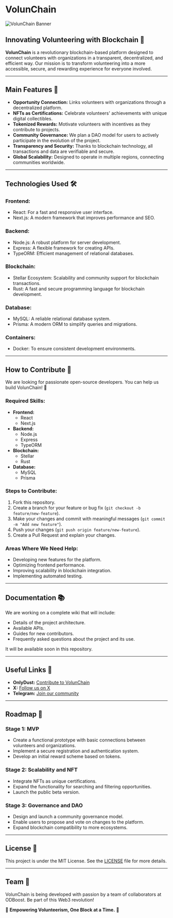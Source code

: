 
# VolunChain

![VolunChain Banner](https://x.com/volunchain/banner.jpg)  

## Innovating Volunteering with Blockchain 🚀

**VolunChain** is a revolutionary blockchain-based platform designed to connect volunteers with organizations in a transparent, decentralized, and efficient way. Our mission is to transform volunteering into a more accessible, secure, and rewarding experience for everyone involved.

---

## Main Features 🌟

- **Opportunity Connection:** Links volunteers with organizations through a decentralized platform.
- **NFTs as Certifications:** Celebrate volunteers' achievements with unique digital collectibles.
- **Tokenized Rewards:** Motivate volunteers with incentives as they contribute to projects.
- **Community Governance:** We plan a DAO model for users to actively participate in the evolution of the project.
- **Transparency and Security:** Thanks to blockchain technology, all transactions and data are verifiable and secure.
- **Global Scalability:** Designed to operate in multiple regions, connecting communities worldwide.

---

## Technologies Used 🛠️

### **Frontend:**
- React: For a fast and responsive user interface.
- Next.js: A modern framework that improves performance and SEO.

### **Backend:**
- Node.js: A robust platform for server development.
- Express: A flexible framework for creating APIs.
- TypeORM: Efficient management of relational databases.

### **Blockchain:**
- Stellar Ecosystem: Scalability and community support for blockchain transactions.
- Rust: A fast and secure programming language for blockchain development.

### **Database:**
- MySQL: A reliable relational database system.
- Prisma: A modern ORM to simplify queries and migrations.

### **Containers:**
- Docker: To ensure consistent development environments.

---

## How to Contribute 🤝

We are looking for passionate open-source developers. You can help us build VolunChain! 🙌

### **Required Skills:**
- **Frontend:**
  - React
  - Next.js
- **Backend:**
  - Node.js
  - Express
  - TypeORM
- **Blockchain:**
  - Stellar
  - Rust
- **Database:**
  - MySQL
  - Prisma

### Steps to Contribute:
1. Fork this repository.
2. Create a branch for your feature or bug fix (`git checkout -b feature/new-feature`).
3. Make your changes and commit with meaningful messages (`git commit -m "Add new feature"`).
4. Push your changes (`git push origin feature/new-feature`).
5. Create a Pull Request and explain your changes.

### Areas Where We Need Help:
- Developing new features for the platform.
- Optimizing frontend performance.
- Improving scalability in blockchain integration.
- Implementing automated testing.

---

## Documentation 📚

We are working on a complete wiki that will include:
- Details of the project architecture.
- Available APIs.
- Guides for new contributors.
- Frequently asked questions about the project and its use.

It will be available soon in this repository.

---

## Useful Links 🔗

- **OnlyDust:** [Contribute to VolunChain](https://app.onlydust.com/p/volunchain)
- **X:** [Follow us on X](https://x.com/volunchain)
- **Telegram:** [Join our community](https://t.me/volunchain/1)

---

## Roadmap 📅

### **Stage 1: MVP**
- Create a functional prototype with basic connections between volunteers and organizations.
- Implement a secure registration and authentication system.
- Develop an initial reward scheme based on tokens.

### **Stage 2: Scalability and NFT**
- Integrate NFTs as unique certifications.
- Expand the functionality for searching and filtering opportunities.
- Launch the public beta version.

### **Stage 3: Governance and DAO**
- Design and launch a community governance model.
- Enable users to propose and vote on changes to the platform.
- Expand blockchain compatibility to more ecosystems.

---

## License 📄
This project is under the MIT License. See the [LICENSE](./LICENSE) file for more details.

---

## Team 👥
VolunChain is being developed with passion by a team of collaborators at ODBoost. Be part of this Web3 revolution!

🎉 **Empowering Volunteerism, One Block at a Time.** 🎉
